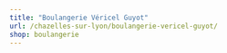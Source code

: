 ```yaml
---
title: "Boulangerie Véricel Guyot"
url: /chazelles-sur-lyon/boulangerie-vericel-guyot/
shop: boulangerie
---
```

